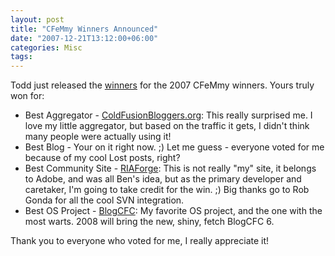 ```yaml
---
layout: post
title: "CFeMmy Winners Announced"
date: "2007-12-21T13:12:00+06:00"
categories: Misc 
tags: 
---
```


Todd just released the <a href="http://cfsilence.com/blog/client/index.cfm/2007/12/21/2007-CFeMmys--And-The-Winners-Are">winners</a> for the 2007 CFeMmy winners. Yours truly won for:

<ul>
<li>Best Aggregator - <a href="http://www.cfbloggers.org">ColdFusionBloggers.org</a>: This really surprised me. I love my little aggregator, but based on the traffic it gets, I didn't think many people were actually using it!
<li>Best Blog - Your on it right now. ;) Let me guess - everyone voted for me because of my cool Lost posts, right?
<li>Best Community Site - <a href="http://www.riaforge.org">RIAForge</a>: This is not really "my" site, it belongs to Adobe, and was all Ben's idea, but as the primary developer and caretaker, I'm going to take credit for the win. ;) Big thanks go to Rob Gonda for all the cool SVN integration.
<li>Best OS Project - <a href="http://www.blogcfc.com">BlogCFC</a>: My favorite OS project, and the one with the most warts. 2008 will bring the new, shiny, fetch BlogCFC 6.
</ul>

Thank you to everyone who voted for me, I really appreciate it!